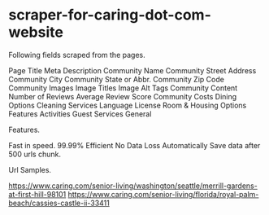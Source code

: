 # scraper-for-caring-dot-com-website

Following fields scraped from the pages.

Page Title
Meta Description
Community Name
Community Street Address
Community City
Community State or Abbr.
Community Zip Code
Community Images
Image Titles
Image Alt Tags
Community Content
Number of Reviews
Average Review Score
Community Costs
Dining Options
Cleaning Services 
Language
License
Room & Housing Options
Features
Activities
Guest Services
General

Features.

Fast in speed.
99.99% Efficient
No Data Loss
Automatically Save data after 500 urls chunk.


Url Samples.

https://www.caring.com/senior-living/washington/seattle/merrill-gardens-at-first-hill-98101
https://www.caring.com/senior-living/florida/royal-palm-beach/cassies-castle-ii-33411
